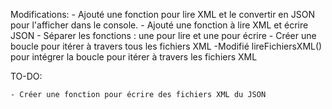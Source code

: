 Modifications:
    - Ajouté une fonction pour lire XML et le convertir en JSON pour l'afficher dans le console.
    - Ajouté une fonction à lire XML et écrire JSON
    - Séparer les fonctions : une pour lire et une pour écrire
    - Créer une boucle pour itérer à travers tous les fichiers XML
    -Modifié lireFichiersXML() pour intégrer la boucle pour itérer à travers les fichiers XML

TO-DO:
     
    - Créer une fonction pour écrire des fichiers XML du JSON